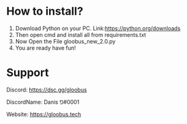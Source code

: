 # How to install?
1. Download Python on your PC.   Link:https://python.org/downloads
2. Then open cmd and install all from requirements.txt
3. Now Open the File gloobus_new_2.0.py
4. You are ready have fun!

# Support
Discord: https://dsc.gg/gloobus

DiscordName: Danis ⅁#0001

Website: https://gloobus.tech
